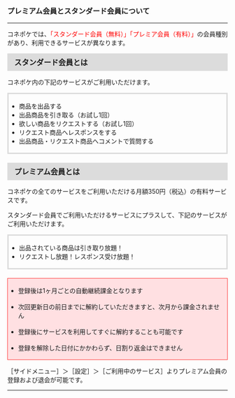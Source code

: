 <h3>プレミアム会員とスタンダード会員について</h3>
<hr>
コネポケでは、<font color="#ff0000">「スタンダード会員（無料）」「プレミア会員（有料）」</font>の会員種別があり、利用できるサービスが異なります。

<div style="padding: 7px 15px; margin-top: 15px; margin-bottom: 15px; border: 1px solid #dcdcdc; background-color: #dcdcdc; font-size: 120%">
<strong>スタンダード会員とは</strong>
</div>

コネポケ内の下記のサービスがご利用いただけます。

<div style="padding: 3px 15px 3px 0px; margin-top: 15px; margin-bottom: 20px; border: 3px solid #dcdcdc;">
<ul>
<li>商品を出品する</li>
<li>出品商品を引き取る（お試し1回）</li>
<li>欲しい商品をリクエストする（お試し1回）</li>
<li>リクエスト商品へレスポンスをする</li>
<li>出品商品・リクエスト商品へコメントで質問する</li>
</ul>
</div>

<div style="padding: 7px 15px; margin-top: 15px; margin-bottom: 15px; border: 1px solid #dcdcdc; background-color: #dcdcdc; font-size: 120%">
<strong>プレミアム会員とは</strong>
</div>

コネポケの全てのサービスをご利用いただける月額350円（税込）の有料サービスです。

スタンダード会員でご利用いただけるサービスにプラスして、下記のサービスがご利用いただけます。

<div style="padding: 3px 15px 3px 0px; margin-top: 15px; margin-bottom: 20px; border: 3px solid #dcdcdc;">
<ul>
<li>出品されている商品は引き取り放題！</li>
<li>リクエストし放題！レスポンス受け放題！</li>
</ul>
</div>

<div style="padding: 3px 15px 3px 0px; margin-top: 15px; margin-bottom: 15px; border: 1px solid #ff3333; background-color: #ffe0e2;">
<ul>
<li>登録後は1ヶ月ごとの自動継続課金となります</li>
<br>
<li>次回更新日の前日までに解約していただきますと、次月から課金されません</li>
<br>
<li>登録後にサービスを利用してすぐに解約することも可能です</li>
<br>
<li>登録を解除した日付にかかわらず、日割り返金はできません</li>
</div>

［サイドメニュー］＞［設定］＞［ご利用中のサービス］よりプレミアム会員の登録および退会が可能です。

<hr>